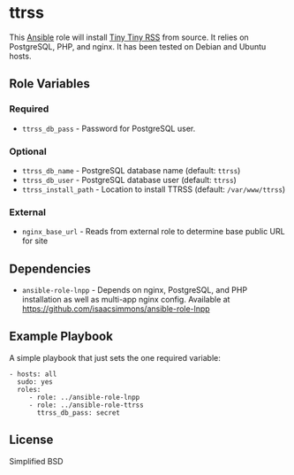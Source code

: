 # ttrss #

This [Ansible](http://www.ansible.com/home) role will install [Tiny Tiny RSS](http://tt-rss.org/) from source.
It relies on PostgreSQL, PHP, and nginx.
It has been tested on Debian and Ubuntu hosts.

## Role Variables ##

### Required ###

* `ttrss_db_pass` - Password for PostgreSQL user.

### Optional ###

* `ttrss_db_name` - PostgreSQL database name (default: `ttrss`)
* `ttrss_db_user` - PostgreSQL database user (default: `ttrss`)
* `ttrss_install_path` - Location to install TTRSS (default: `/var/www/ttrss`)

### External ###

* `nginx_base_url` - Reads from external role to determine base public URL for site

## Dependencies ##

* `ansible-role-lnpp` - Depends on nginx, PostgreSQL, and PHP installation as well as multi-app nginx config. Available at <https://github.com/isaacsimmons/ansible-role-lnpp>

## Example Playbook ##

A simple playbook that just sets the one required variable:

    - hosts: all
      sudo: yes
      roles:
         - role: ../ansible-role-lnpp
         - role: ../ansible-role-ttrss
           ttrss_db_pass: secret

## License ##

Simplified BSD
